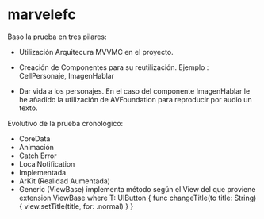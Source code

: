 # marvelefc

Baso la prueba en tres pilares:

- Utilización Arquitecura MVVMC en el proyecto.

- Creación de Componentes para su reutilización. 
	Ejemplo : CellPersonaje, ImagenHablar

- Dar vida a los personajes. En el caso del componente ImagenHablar le he añadido
la utilización de AVFoundation para reproducir por audio un texto. 

Evolutivo de la prueba cronológico:

- CoreData
- Animación
- Catch Error
- LocalNotification
- Implementada 
- ArKit (Realidad Aumentada)
- Generic (ViewBase) implementa método según el View del que proviene
		extension ViewBase where T: UIButton {
		    func changeTitle(to title: String) {
		        view.setTitle(title, for: .normal)
		    }
		}

